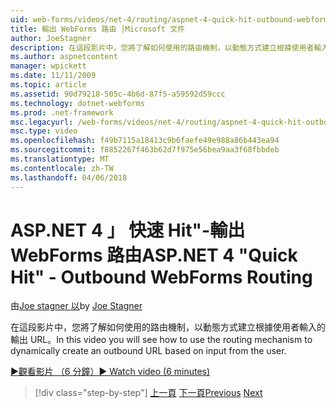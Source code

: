 ```yaml
---
uid: web-forms/videos/net-4/routing/aspnet-4-quick-hit-outbound-webforms-routing
title: 輸出 WebForms 路由 |Microsoft 文件
author: JoeStagner
description: 在這段影片中，您將了解如何使用的路由機制，以動態方式建立根據使用者輸入的輸出 URL。
ms.author: aspnetcontent
manager: wpickett
ms.date: 11/11/2009
ms.topic: article
ms.assetid: 90d79218-505c-4b6d-87f5-a59592d59ccc
ms.technology: dotnet-webforms
ms.prod: .net-framework
msc.legacyurl: /web-forms/videos/net-4/routing/aspnet-4-quick-hit-outbound-webforms-routing
msc.type: video
ms.openlocfilehash: f49b7115a18413c9b6faefe49e988a86b443ea94
ms.sourcegitcommit: f8852267f463b62d7f975e56bea9aa3f68fbbdeb
ms.translationtype: MT
ms.contentlocale: zh-TW
ms.lasthandoff: 04/06/2018
---
```

<a name="aspnet-4-quick-hit---outbound-webforms-routing"></a><span data-ttu-id="7cc2a-103">ASP.NET 4 」 快速 Hit"-輸出 WebForms 路由</span><span class="sxs-lookup"><span data-stu-id="7cc2a-103">ASP.NET 4 "Quick Hit" - Outbound WebForms Routing</span></span>
====================
<span data-ttu-id="7cc2a-104">由[Joe stagner 以](https://github.com/JoeStagner)</span><span class="sxs-lookup"><span data-stu-id="7cc2a-104">by [Joe Stagner](https://github.com/JoeStagner)</span></span>

<span data-ttu-id="7cc2a-105">在這段影片中，您將了解如何使用的路由機制，以動態方式建立根據使用者輸入的輸出 URL。</span><span class="sxs-lookup"><span data-stu-id="7cc2a-105">In this video you will see how to use the routing mechanism to dynamically create an outbound URL based on input from the user.</span></span> 

[<span data-ttu-id="7cc2a-106">&#9654;觀看影片 （6 分鐘）</span><span class="sxs-lookup"><span data-stu-id="7cc2a-106">&#9654; Watch video (6 minutes)</span></span>](https://channel9.msdn.com/Blogs/ASP-NET-Site-Videos/aspnet-4-quick-hit-outbound-webforms-routing)

> [!div class="step-by-step"]
> <span data-ttu-id="7cc2a-107">[上一頁](aspnet-4-quick-hit-declarative-webforms-routing.md)
> [下一頁](how-do-i-use-routing-with-aspnet-web-forms.md)</span><span class="sxs-lookup"><span data-stu-id="7cc2a-107">[Previous](aspnet-4-quick-hit-declarative-webforms-routing.md)
[Next](how-do-i-use-routing-with-aspnet-web-forms.md)</span></span>
